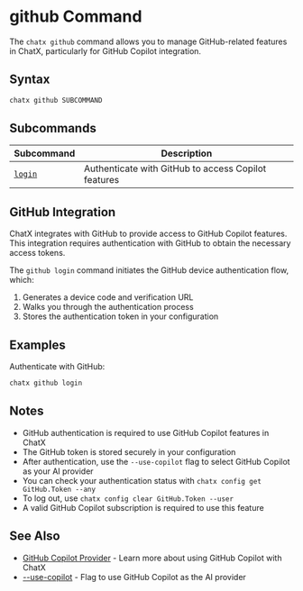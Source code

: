 # github Command

The `chatx github` command allows you to manage GitHub-related features in ChatX, particularly for GitHub Copilot integration.

## Syntax

```bash
chatx github SUBCOMMAND
```

## Subcommands

| Subcommand | Description |
|------------|-------------|
| [`login`](login.md) | Authenticate with GitHub to access Copilot features |

## GitHub Integration

ChatX integrates with GitHub to provide access to GitHub Copilot features. This integration requires authentication with GitHub to obtain the necessary access tokens.

The `github login` command initiates the GitHub device authentication flow, which:

1. Generates a device code and verification URL
2. Walks you through the authentication process
3. Stores the authentication token in your configuration

## Examples

Authenticate with GitHub:

```bash
chatx github login
```

## Notes

- GitHub authentication is required to use GitHub Copilot features in ChatX
- The GitHub token is stored securely in your configuration
- After authentication, use the `--use-copilot` flag to select GitHub Copilot as your AI provider
- You can check your authentication status with `chatx config get GitHub.Token --any`
- To log out, use `chatx config clear GitHub.Token --user`
- A valid GitHub Copilot subscription is required to use this feature

## See Also

- [GitHub Copilot Provider](/providers/github-copilot.md) - Learn more about using GitHub Copilot with ChatX
- [--use-copilot](../options/use-copilot.md) - Flag to use GitHub Copilot as the AI provider